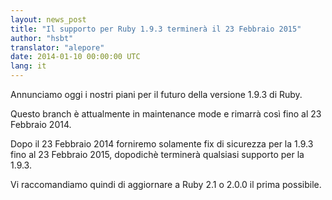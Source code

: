 ```yaml
---
layout: news_post
title: "Il supporto per Ruby 1.9.3 terminerà il 23 Febbraio 2015"
author: "hsbt"
translator: "alepore"
date: 2014-01-10 00:00:00 UTC
lang: it
---
```


Annunciamo oggi i nostri piani per il futuro della versione 1.9.3 di Ruby.

Questo branch è attualmente in maintenance mode e rimarrà così fino al 23
Febbraio 2014.

Dopo il 23 Febbraio 2014 forniremo solamente fix di sicurezza per la 1.9.3 fino
al 23 Febbraio 2015, dopodichè terminerà qualsiasi supporto per la 1.9.3.

Vi raccomandiamo quindi di aggiornare a Ruby 2.1 o 2.0.0 il prima possibile.
